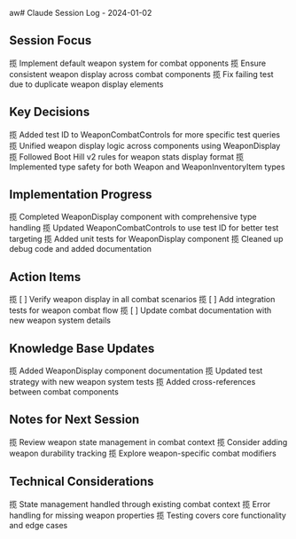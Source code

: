 aw# Claude Session Log - 2024-01-02

## Session Focus
揽 Implement default weapon system for combat opponents
揽 Ensure consistent weapon display across combat components
揽 Fix failing test due to duplicate weapon display elements

## Key Decisions
揽 Added test ID to WeaponCombatControls for more specific test queries
揽 Unified weapon display logic across components using WeaponDisplay
揽 Followed Boot Hill v2 rules for weapon stats display format
揽 Implemented type safety for both Weapon and WeaponInventoryItem types

## Implementation Progress
揽 Completed WeaponDisplay component with comprehensive type handling
揽 Updated WeaponCombatControls to use test ID for better test targeting
揽 Added unit tests for WeaponDisplay component
揽 Cleaned up debug code and added documentation

## Action Items
揽 [ ] Verify weapon display in all combat scenarios
揽 [ ] Add integration tests for weapon combat flow
揽 [ ] Update combat documentation with new weapon system details

## Knowledge Base Updates
揽 Added WeaponDisplay component documentation
揽 Updated test strategy with new weapon system tests
揽 Added cross-references between combat components

## Notes for Next Session
揽 Review weapon state management in combat context
揽 Consider adding weapon durability tracking
揽 Explore weapon-specific combat modifiers

## Technical Considerations
揽 State management handled through existing combat context
揽 Error handling for missing weapon properties
揽 Testing covers core functionality and edge cases
